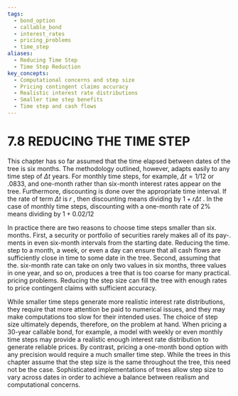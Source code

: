 ```yaml
---
tags:
  - bond_option
  - callable_bond
  - interest_rates
  - pricing_problems
  - time_step
aliases:
  - Reducing Time Step
  - Time Step Reduction
key_concepts:
  - Computational concerns and step size
  - Pricing contingent claims accuracy
  - Realistic interest rate distributions
  - Smaller time step benefits
  - Time step and cash flows
---
```


# 7.8 REDUCING THE TIME STEP  

This chapter has so far assumed that the time elapsed between dates of the tree is six months. The methodology outlined, however, adapts easily to any time step of $\Delta t$ years. For monthly time steps, for example, $\Delta t=1/12$ or .0833, and one-month rather than six-month interest rates appear on the tree. Furthermore, discounting is done over the appropriate time interval. If the rate of term $\Delta t$ is $r$ , then discounting means dividing by $1+r\Delta t$ . In the case of monthly time steps, discounting with a one-month rate of $2\%$ means dividing by $1+0.02/12$  

In practice there are two reasons to choose time steps smaller than six. months. First, a security or portfolio of securities rarely makes all of its pay-. ments in even six-month intervals from the starting date. Reducing the time. step to a month, a week, or even a day can ensure that all cash flows are sufficiently close in time to some date in the tree. Second, assuming that the. six-month rate can take on only two values in six months, three values in one year, and so on, produces a tree that is too coarse for many practical. pricing problems. Reducing the step size can fill the tree with enough rates to price contingent claims with sufficient accuracy.  

While smaller time steps generate more realistic interest rate distributions, they require that more attention be paid to numerical issues, and they may make computations too slow for their intended uses. The choice of step size ultimately depends, therefore, on the problem at hand. When pricing a 30-year callable bond, for example, a model with weekly or even monthly time steps may provide a realistic enough interest rate distribution to generate reliable prices. By contrast, pricing a one-month bond option with any precision would require a much smaller time step. While the trees in this chapter assume that the step size is the same throughout the tree, this need not be the case. Sophisticated implementations of trees allow step size to vary across dates in order to achieve a balance between realism and computational concerns.  
